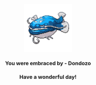 <p align="center">
    <img src="https://raw.githubusercontent.com/PokeAPI/sprites/master/sprites/pokemon/977.png" width="150" height="150">
</p>
<h3 align="center">You were embraced by - <b>Dondozo</b></h3>
<h3 align="center">Have a wonderful day!</h3>
